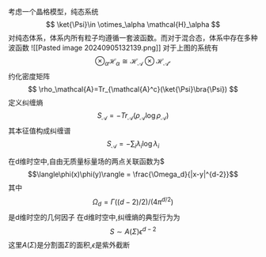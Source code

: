 考虑一个晶格模型，纯态系统
$$
\ket{\Psi}\in \otimes_\alpha \mathcal{H}_\alpha
$$
对纯态体系，体系内所有粒子均遵循一套波函数。而对于混合态，体系中存在多种波函数
![[Pasted image 20240905132139.png]]
对于上图的系统有
$$
\otimes_\alpha \mathcal{H}_\alpha \cong \mathcal{H}_\mathcal{A} \otimes \mathcal{H}_\mathcal{A^c}
$$
约化密度矩阵
$$
\rho_\mathcal{A}=Tr_{\mathcal{A}^c}(\ket{\Psi}\bra{\Psi})
$$
定义纠缠熵
$$
S_{\mathcal{A}}=-Tr_\mathcal{A}(\rho_\mathcal{A}\log \rho_\mathcal{A})
$$
其本征值构成纠缠谱
$$
S_\mathcal{A}=-\sum_i \lambda_i \log \lambda_i
$$

在d维时空中,自由无质量标量场的两点关联函数为$$$\langle\phi(x)\phi(y)\rangle = \frac{\Omega_d}{|x-y|^{d-2}}$$
其中
$$\Omega_d = \Gamma((d-2)/2)/(4\pi^{d/2})$$是d维时空的几何因子
在d维时空中,纠缠熵的典型行为为
$$S \sim A(\Sigma)\epsilon^{d-2}$$
这里$A(\Sigma)$是分割面$\Sigma$的面积,$\epsilon$是紫外截断

